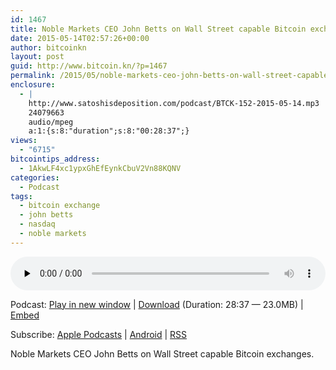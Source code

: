 ```yaml
---
id: 1467
title: Noble Markets CEO John Betts on Wall Street capable Bitcoin exchanges.
date: 2015-05-14T02:57:26+00:00
author: bitcoinkn
layout: post
guid: http://www.bitcoin.kn/?p=1467
permalink: /2015/05/noble-markets-ceo-john-betts-on-wall-street-capable-bitcoin-exchanges/
enclosure:
  - |
    http://www.satoshisdeposition.com/podcast/BTCK-152-2015-05-14.mp3
    24079663
    audio/mpeg
    a:1:{s:8:"duration";s:8:"00:28:37";}
views:
  - "6715"
bitcointips_address:
  - 1AkwLF4xc1ypxGhEfEynkCbuV2Vn88KQNV
categories:
  - Podcast
tags:
  - bitcoin exchange
  - john betts
  - nasdaq
  - noble markets
---
```

<!--powerpress_player-->

<div class="powerpress_player" id="powerpress_player_5744">
  <audio class="wp-audio-shortcode" id="audio-1467-155" preload="none" style="width: 100%;" controls="controls"><source type="audio/mpeg" src="http://media.blubrry.com/bitcoinruntogold/p/www.satoshisdeposition.com/podcast/BTCK-152-2015-05-14.mp3?_=155" /><a href="http://media.blubrry.com/bitcoinruntogold/p/www.satoshisdeposition.com/podcast/BTCK-152-2015-05-14.mp3">http://media.blubrry.com/bitcoinruntogold/p/www.satoshisdeposition.com/podcast/BTCK-152-2015-05-14.mp3</a></audio>
</div>

<p class="powerpress_links powerpress_links_mp3">
  Podcast: <a href="http://media.blubrry.com/bitcoinruntogold/p/www.satoshisdeposition.com/podcast/BTCK-152-2015-05-14.mp3" class="powerpress_link_pinw" target="_blank" title="Play in new window" onclick="return powerpress_pinw('https://www.bitcoin.kn/?powerpress_pinw=1467-podcast');" rel="nofollow">Play in new window</a> | <a href="http://media.blubrry.com/bitcoinruntogold/s/www.satoshisdeposition.com/podcast/BTCK-152-2015-05-14.mp3" class="powerpress_link_d" title="Download" rel="nofollow" download="BTCK-152-2015-05-14.mp3">Download</a> (Duration: 28:37 &#8212; 23.0MB) | <a href="#" class="powerpress_link_e" title="Embed" onclick="return powerpress_show_embed('1467-podcast');" rel="nofollow">Embed</a>
</p>

<p class="powerpress_embed_box" id="powerpress_embed_1467-podcast" style="display: none;">
  <input id="powerpress_embed_1467-podcast_t" type="text" value="<iframe width=&quot;320&quot; height=&quot;30&quot; src=&quot;https://www.bitcoin.kn/?powerpress_embed=1467-podcast&amp;powerpress_player=mediaelement-audio&quot; frameborder=&quot;0&quot; scrolling=&quot;no&quot;></iframe>" onclick="javascript: this.select();" onfocus="javascript: this.select();" style="width: 70%;" readOnly />
</p>

<p class="powerpress_links powerpress_subscribe_links">
  Subscribe: <a href="https://itunes.apple.com/WebObjects/MZStore.woa/wa/viewPodcast?id=301670981&mt=2&ls=1#episodeGuid=http%3A%2F%2Fwww.bitcoin.kn%2F%3Fp%3D1467" class="powerpress_link_subscribe powerpress_link_subscribe_itunes" title="Subscribe on Apple Podcasts" rel="nofollow">Apple Podcasts</a> | <a href="https://subscribeonandroid.com/www.bitcoin.kn/feed/podcast/" class="powerpress_link_subscribe powerpress_link_subscribe_android" title="Subscribe on Android" rel="nofollow">Android</a> | <a href="https://www.bitcoin.kn/feed/podcast/" class="powerpress_link_subscribe powerpress_link_subscribe_rss" title="Subscribe via RSS" rel="nofollow">RSS</a>
</p>

Noble Markets CEO John Betts on Wall Street capable Bitcoin exchanges.